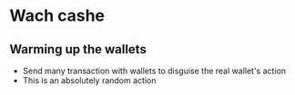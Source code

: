 # Wach cashe
## Warming up the wallets
- Send many transaction with wallets to disguise the real wallet's action
- This is an absolutely random action
